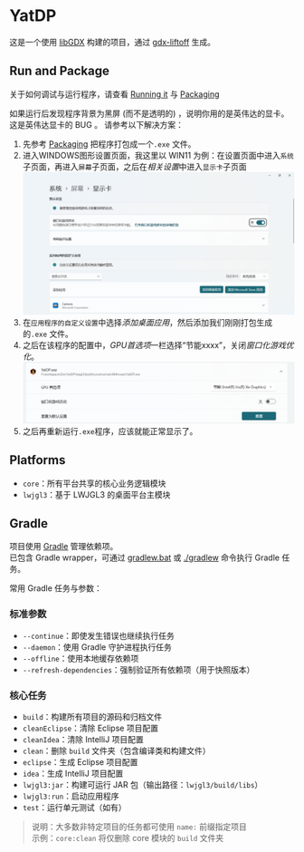 # YatDP

这是一个使用 [libGDX](https://libgdx.com/) 构建的项目，通过 [gdx-liftoff](https://github.com/libgdx/gdx-liftoff) 生成。

## Run and Package
关于如何调试与运行程序，请查看 [Running it](https://libgdx.com/wiki/start/import-and-running) 
与 [Packaging](https://libgdx.com/wiki/deployment/bundling-a-jre)

如果运行后发现程序背景为黑屏 (而不是透明的) ，说明你用的是英伟达的显卡。这是英伟达显卡的 BUG 。
请参考以下解决方案：
1. 先参考 [Packaging](https://libgdx.com/wiki/deployment/bundling-a-jre) 把程序打包成一个`.exe` 文件。
2. 进入WINDOWS图形设置页面，我这里以 WIN11 为例：在设置页面中进入`系统`子页面，再进入`屏幕`子页面，之后在*相关设置*中进入`显示卡`子页面
    ![DocImages/img.png](DocImages/img.png)
3. 在`应用程序的自定义设置`中选择*添加桌面应用*，然后添加我们刚刚打包生成的`.exe` 文件。
4. 之后在该程序的配置中，*GPU首选项*一栏选择“节能xxxx”，关闭*窗口化游戏优化*。
   ![DocImages/img1.png](DocImages/img1.png)
5. 之后再重新运行`.exe`程序，应该就能正常显示了。

## Platforms

- `core`：所有平台共享的核心业务逻辑模块
- `lwjgl3`：基于 LWJGL3 的桌面平台主模块

## Gradle

项目使用 [Gradle](https://gradle.org/) 管理依赖项。  
已包含 Gradle wrapper，可通过 [gradlew.bat](file://F:\workspace\Dev\YatDP\gradlew.bat) 或 [./gradlew](file://F:\workspace\Dev\YatDP\gradlew) 命令执行 Gradle 任务。

常用 Gradle 任务与参数：

### 标准参数
- `--continue`：即使发生错误也继续执行任务
- `--daemon`：使用 Gradle 守护进程执行任务
- `--offline`：使用本地缓存依赖项
- `--refresh-dependencies`：强制验证所有依赖项（用于快照版本）

### 核心任务
- `build`：构建所有项目的源码和归档文件
- `cleanEclipse`：清除 Eclipse 项目配置
- `cleanIdea`：清除 IntelliJ 项目配置
- `clean`：删除 `build` 文件夹（包含编译类和构建文件）
- `eclipse`：生成 Eclipse 项目配置
- `idea`：生成 IntelliJ 项目配置
- `lwjgl3:jar`：构建可运行 JAR 包（输出路径：`lwjgl3/build/libs`）
- `lwjgl3:run`：启动应用程序
- `test`：运行单元测试（如有）

> 说明：大多数非特定项目的任务都可使用 `name:` 前缀指定项目  
> 示例：`core:clean` 将仅删除 core 模块的 `build` 文件夹
